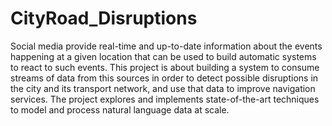 # CityRoad_Disruptions
Social media provide real-time and up-to-date information about the events happening at a given location that can be used to build automatic systems to react to such events. This project is about building a system to consume streams of data from this sources in order to detect possible disruptions in the city and its transport network, and use that data to improve navigation services. The project explores and implements state-of-the-art techniques to model and process natural language data at scale.
